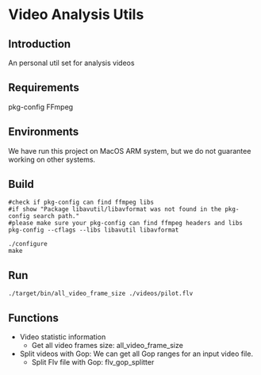 # Video Analysis Utils

## Introduction
An personal util set for analysis videos

## Requirements
pkg-config
FFmpeg

## Environments
We have run this project on MacOS ARM system, but we do not guarantee working on other systems.

## Build
```
#check if pkg-config can find ffmpeg libs
#if show "Package libavutil/libavformat was not found in the pkg-config search path."
#please make sure your pkg-config can find ffmpeg headers and libs
pkg-config --cflags --libs libavutil libavformat

./configure
make
```

## Run
```
./target/bin/all_video_frame_size ./videos/pilot.flv
```

## Functions
- Video statistic information
    - Get all video frames size: all_video_frame_size
- Split videos with Gop: We can get all Gop ranges for an input video file.
    - Split Flv file with Gop: flv_gop_splitter
